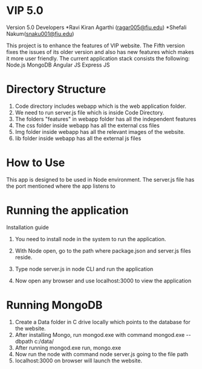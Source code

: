 # VIP 5.0

Version 5.0 Developers
*Ravi Kiran Agarthi (ragar005@fiu.edu)
*Shefali Nakum(snaku001@fiu.edu)
 
This project is to enhance the features of VIP website. The Fifth version fixes the issues of its older version and also has new features which makes it more user friendly.
The current application stack consists the following:
Node.js
MongoDB
Angular JS
Express JS

# Directory Structure
1. Code directory includes webapp which is the web application folder.
2. We need to run server.js file which is inside Code Directory.
3. The folders "features" in webapp folder has all the independent features
4. The css folder inside webapp has all the external css files
5. Img folder inside webapp has all the relevant images of the website.
6. lib folder inside webapp has all the external js files
 
# How to Use
This app is designed to be used in Node environment. The server.js file has the port mentioned where the app listens to
 
# Running the application
Installation guide
1. You need to install node in the system to run the application.

2. With Node open, go to the path where package.json and server.js files reside.

3. Type node server.js in node CLI and run the application

4. Now open any browser and use localhost:3000 to view the application

# Running MongoDB

1. Create a Data folder in C drive locally which points to the database for the website.
2. After installing Mongo, run mongod.exe with command mongod.exe --dbpath c:/data/
3. After running mongod.exe run, mongo.exe
4. Now run the node with command node server.js going to the file path 
5. localhost:3000 on browser will launch the website.
